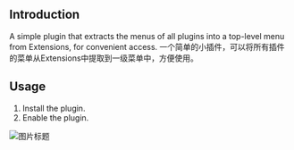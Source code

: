 Introduction
------------
A simple plugin that extracts the menus of all plugins into a top-level menu from Extensions, for convenient access.
一个简单的小插件，可以将所有插件的菜单从Extensions中提取到一级菜单中，方便使用。

Usage
-----
1. Install the plugin.
2. Enable the plugin.  

![图片标题]()

